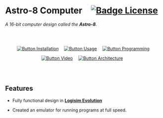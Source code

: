 # Astro-8 Computer   [![Badge License]][License]

*A 16-bit computer design called the **Astro-8**.*

<br>
<br>

<div align = center>

[![Button Installation]][Installation]   
[![Button Usage]][Usage]   
[![Button Programming]][Programming]

[![Button Video]][Video]   
[![Button Architecture]][Architecture] 

</div>

<br>
<br>


## Features

- Fully functional design in **[Logisim Evolution]**

- Created an emulator for running programs at full speed.

<br>


<!----------------------------------------------------------------------------->

[Logisim Evolution]: https://github.com/logisim-evolution/logisim-evolution
[Video]: https://www.youtube.com/watch?v=Zt0JfmV7CyI

[Installation]: Documentation/Installation.md 
[Architecture]: Documentation/Architecture
[Programming]: Documentation/Programming.md
[License]: LICENSE
[Usage]: Documentation/Usage.md


<!----------------------------------[ Badges ]--------------------------------->

[Badge License]: https://img.shields.io/badge/License-MIT-ac8b11.svg?style=for-the-badge&labelColor=yellow


<!---------------------------------[ Buttons ]--------------------------------->

[Button Installation]: https://img.shields.io/badge/Install-339933?style=for-the-badge&logoColor=white&logo=DocuSign
[Button Architecture]: https://img.shields.io/badge/Architecture-006272?style=for-the-badge&logoColor=white&logo=GoogleSearchConsole
[Button Programming]: https://img.shields.io/badge/Program-C9284D?style=for-the-badge&logoColor=white&logo=Xcode
[Button Video]: https://img.shields.io/badge/Explanation-c91111?style=for-the-badge&logoColor=white&logo=YouTube
[Button Usage]: https://img.shields.io/badge/Use-008FC7?style=for-the-badge&logoColor=white&logo=GitBook
